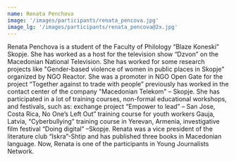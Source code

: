 ```yaml
---
name: Renata Penchova
image: '/images/participants/renata_pencova.jpg'
image_lg: '/images/participants/renata_pencova@2x.jpg'
---
```


Renata Penchova is a student of the Faculty of Philology “Blaze Koneski” Skopje. She has worked as a host for the television show “Dzvon” on the Macedonian National Television. 
She has worked for some research projects like "Gender-based violence of women in public places in Skopje" organized by NGO Reactor.  She was a promoter in  NGO Open Gate for the project “Together against to trade with people” previously has worked in the contact center of the company "Macedonian Telekom" – Skopje.
She has participated in a lot of training courses, non-formal educational workshops, and festivals, such as: exchange project “Empower to lead” – San Jose, Costa Rica, No One’s Left Out” training course for youth workers Gauja, Latvia, “Cyberbullying” training course in Yerevan, Armenia, investigative film festival “Doing digital” –Skopje. 
Renata was a vice president of the literature club “Iskra”-Shtip and has published three books in Macedonian language.
Now, Renata is one of the participants in Young Journalists Network.